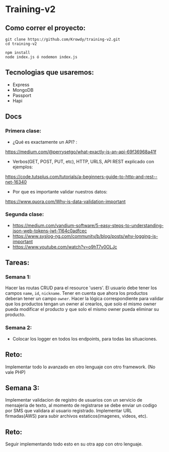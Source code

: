 # Training-v2

## Como correr el proyecto:

```
git clone https://github.com/Krowdy/training-v2.git
cd training-v2

npm install
node index.js ó nodemon index.js
```

## Tecnologias que usaremos:

- Express
- MongoDB
- Passport
- Hapi 

## Docs 

### Primera clase:

- ¿Qué es exactamente un API? :

https://medium.com/@perrysetgo/what-exactly-is-an-api-69f36968a41f

- Verbos(GET, POST, PUT, etc), HTTP, URLS, API REST explicado con ejemplos:

https://code.tutsplus.com/tutorials/a-beginners-guide-to-http-and-rest--net-16340


- Por que es importante validar nuestros datos:

https://www.quora.com/Why-is-data-validation-important



### Segunda clase:
- https://medium.com/vandium-software/5-easy-steps-to-understanding-json-web-tokens-jwt-1164c0adfcec 
- https://www.syslog-ng.com/community/b/blog/posts/why-logging-is-important
- https://www.youtube.com/watch?v=o9hT7v0OLJc


## Tareas:

### Semana 1:

Hacer las routas CRUD para el resource 'users'. El usuario debe tener los campos `name`, `id`, `nickname`. 
Tener en cuenta que ahora los productos deberan tener un campo `owner`. 
Hacer la lógica correspondiente para validar que los productos tengan un owner al crearlos, que solo el mismo owner pueda modificar el producto y que solo el mismo owner pueda eliminar su producto.

### Semana 2:
- Colocar los logger en todos los endpoints, para todas las situaciones.

## Reto:
Implementar todo lo avanzado en otro lenguaje con otro framework. (No vale PHP)


## Semana 3:
Implementar validacion de registro de usuarios con un servicio de mensajeria de texto, al momento de registrarse se debe enviar un codigo por SMS que validara al usuario registrado.
Implementar URL firmadas(AWS) para subir archivos estaticos(imagenes, videos, etc).
## Reto:
Seguir implementando todo esto en su otra app con otro lenguaje.




